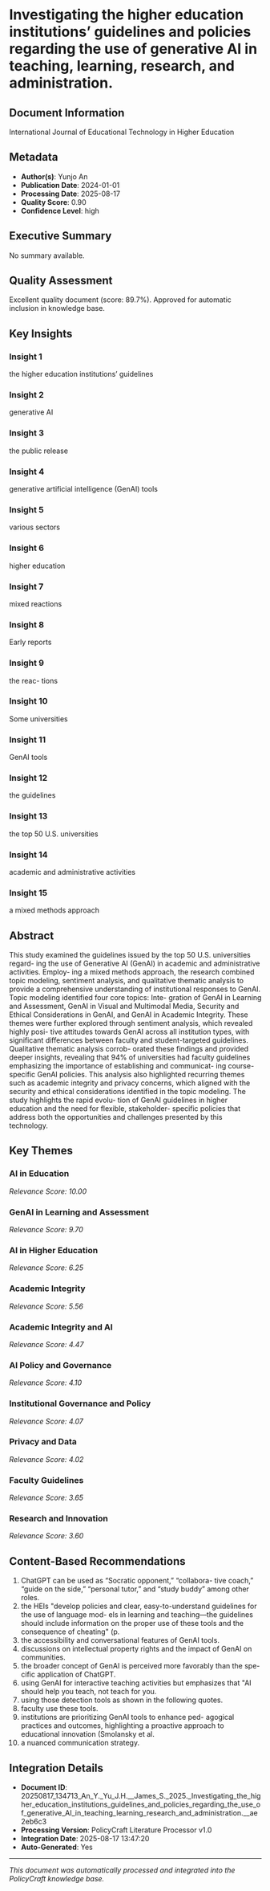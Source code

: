 # Investigating the higher education institutions’ guidelines and policies regarding the use of generative AI in teaching, learning, research, and administration.

## Document Information
International Journal of Educational Technology in
Higher Education

## Metadata
- **Author(s)**: Yunjo An
- **Publication Date**: 2024-01-01
- **Processing Date**: 2025-08-17
- **Quality Score**: 0.90
- **Confidence Level**: high

## Executive Summary
No summary available.

## Quality Assessment
Excellent quality document (score: 89.7%). Approved for automatic inclusion in knowledge base.

## Key Insights

### Insight 1
the higher education 
institutions’ guidelines

### Insight 2
generative AI

### Insight 3
the public release

### Insight 4
generative artificial intelligence (GenAI) tools

### Insight 5
various sectors

### Insight 6
higher education

### Insight 7
mixed reactions

### Insight 8
Early reports

### Insight 9
the reac-
tions

### Insight 10
Some universities

### Insight 11
GenAI tools

### Insight 12
the guidelines

### Insight 13
the top 50 U.S. universities

### Insight 14
academic and administrative activities

### Insight 15
a mixed methods approach

## Abstract
This study examined the guidelines issued by the top 50 U.S. universities regard- ing the use of Generative AI (GenAI) in academic and administrative activities. Employ- ing a mixed methods approach, the research combined topic modeling, sentiment analysis, and qualitative thematic analysis to provide a comprehensive understanding of institutional responses to GenAI. Topic modeling identified four core topics: Inte- gration of GenAI in Learning and Assessment, GenAI in Visual and Multimodal Media, Security and Ethical Considerations in GenAI, and GenAI in Academic Integrity. These themes were further explored through sentiment analysis, which revealed highly posi- tive attitudes towards GenAI across all institution types, with significant differences between faculty and student-targeted guidelines. Qualitative thematic analysis corrob- orated these findings and provided deeper insights, revealing that 94% of universities had faculty guidelines emphasizing the importance of establishing and communicat- ing course-specific GenAI policies. This analysis also highlighted recurring themes such as academic integrity and privacy concerns, which aligned with the security and ethical considerations identified in the topic modeling. The study highlights the rapid evolu- tion of GenAI guidelines in higher education and the need for flexible, stakeholder- specific policies that address both the opportunities and challenges presented by this technology.

## Key Themes
### AI in Education
*Relevance Score: 10.00*

### GenAI in Learning and Assessment
*Relevance Score: 9.70*

### AI in Higher Education
*Relevance Score: 6.25*

### Academic Integrity
*Relevance Score: 5.56*

### Academic Integrity and AI
*Relevance Score: 4.47*

### AI Policy and Governance
*Relevance Score: 4.10*

### Institutional Governance and Policy
*Relevance Score: 4.07*

### Privacy and Data
*Relevance Score: 4.02*

### Faculty Guidelines
*Relevance Score: 3.65*

### Research and Innovation
*Relevance Score: 3.60*


## Content-Based Recommendations
1. ChatGPT can be used as “Socratic opponent,” “collabora- tive coach,” “guide on the side,” “personal tutor,” and “study buddy” among other roles.
2. the HEIs "develop policies and clear, easy-to-understand guidelines for the use of language mod- els in learning and teaching—the guidelines should include information on the proper use of these tools and the consequence of cheating" (p.
3. the accessibility and conversational features of GenAI tools.
4. discussions on intellectual property rights and the impact of GenAI on communities.
5. the broader concept of GenAI is perceived more favorably than the spe- cific application of ChatGPT.
6. using GenAI for interactive teaching activities but emphasizes that "AI should help you teach, not teach for you.
7. using those detection tools as shown in the following quotes.
8. faculty use these tools.
9. institutions are prioritizing GenAI tools to enhance ped- agogical practices and outcomes, highlighting a proactive approach to educational innovation (Smolansky et al.
10. a nuanced communication strategy.

## Integration Details
- **Document ID**: 20250817_134713_An_Y._Yu_J.H.__James_S._2025._Investigating_the_higher_education_institutions_guidelines_and_policies_regarding_the_use_of_generative_AI_in_teaching_learning_research_and_administration.__ae2eb6c3
- **Processing Version**: PolicyCraft Literature Processor v1.0
- **Integration Date**: 2025-08-17 13:47:20
- **Auto-Generated**: Yes

---
*This document was automatically processed and integrated into the PolicyCraft knowledge base.*
